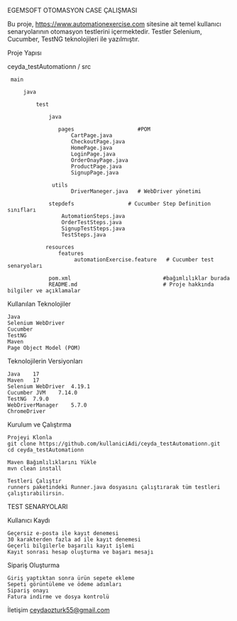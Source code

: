 EGEMSOFT OTOMASYON CASE ÇALIŞMASI

Bu proje, https://www.automationexercise.com sitesine ait temel kullanıcı senaryolarının otomasyon testlerini içermektedir. Testler Selenium, Cucumber, TestNG teknolojileri ile yazılmıştır.

Proje Yapısı

ceyda_testAutomationn  /
  src
 
     main
     
         java
         
             test
             
                 java
                 
                    pages                    #POM
                        CartPage.java           
                        CheckoutPage.java       
                        HomePage.java            
                        LoginPage.java           
                        OrderOnayPage.java       
                        ProductPage.java         
                        SignupPage.java 
                        
                  utils
                        DriverManeger.java   # WebDriver yönetimi 

                 stepdefs                 # Cucumber Step Definition sınıfları
                     AutomationSteps.java     
                     OrderTestSteps.java      
                     SignupTestSteps.java    
                     TestSteps.java           

                resources
                    features
                         automationExercise.feature   # Cucumber test senaryoları
                         
                 pom.xml                             #bağımlılıklar burada
                 README.md                           # Proje hakkında bilgiler ve açıklamalar



Kullanılan Teknolojiler

    Java
    Selenium WebDriver
    Cucumber
    TestNG
    Maven
    Page Object Model (POM)

Teknolojilerin Versiyonları
    
    Java	17
    Maven	17
    Selenium WebDriver	4.19.1
    Cucumber JVM	7.14.0
    TestNG	7.9.0
    WebDriverManager	5.7.0
    ChromeDriver	

Kurulum ve Çalıştırma

    Projeyi Klonla
    git clone https://github.com/kullaniciAdi/ceyda_testAutomationn.git
    cd ceyda_testAutomationn

    Maven Bağımlılıklarını Yükle
    mvn clean install

    Testleri Çalıştır
    runners paketindeki Runner.java dosyasını çalıştırarak tüm testleri çalıştırabilirsin.

 TEST SENARYOLARI
 
 Kullanıcı Kaydı

    Geçersiz e-posta ile kayıt denemesi
    30 karakterden fazla ad ile kayıt denemesi
    Geçerli bilgilerle başarılı kayıt işlemi
    Kayıt sonrası hesap oluşturma ve başarı mesajı

Sipariş Oluşturma

    Giriş yaptıktan sonra ürün sepete ekleme
    Sepeti görüntüleme ve ödeme adımları
    Sipariş onayı
    Fatura indirme ve dosya kontrolü


    
 İletişim
ceydaozturk55@gmail.com
